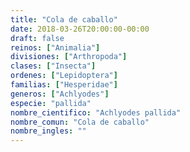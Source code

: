 ```yaml
---
title: "Cola de caballo"
date: 2018-03-26T20:00:00-00:00
draft: false
reinos: ["Animalia"]
divisiones: ["Arthropoda"]
clases: ["Insecta"]
ordenes: ["Lepidoptera"]
familias: ["Hesperidae"]
generos: ["Achlyodes"]
especie: "pallida"
nombre_cientifico: "Achlyodes pallida"
nombre_comun: "Cola de caballo"
nombre_ingles: ""
---
```

